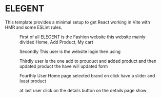 # ELEGENT

This template provides a minimal setup to get React working in Vite with HMR and some ESLint rules.

<ul>
<ol> First of all ELEGENT is the Fashion website this website mainly divided Home, Add Product, My cart</ol>
<ol> Secondly This user is the website login then using</ol>
<ol>Thirdly user is the  one add to prouduct and added product and then
updated product the have will updated form</ol>
<ol>Fourthly User  Home page selected brand on click have a slider and least product</ol>
<ol>at last user click on the details button on the details page show</ol>
</ul>